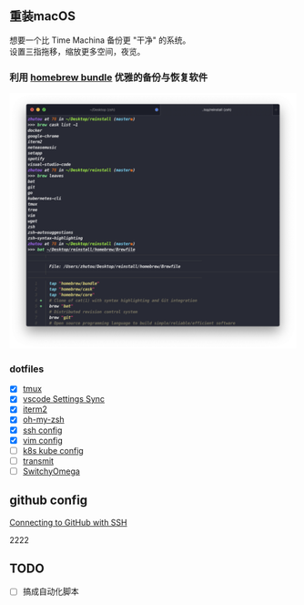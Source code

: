## 重装macOS
想要一个比 Time Machina 备份更 "干净" 的系统。  
设置三指拖移，缩放更多空间，夜览。

### 利用 [homebrew bundle](homebrew/README.md) 优雅的备份与恢复软件
![](image/brewPic1.png)

### dotfiles
- [x] [tmux](tmux/README.md)
- [x] [vscode Settings Sync](vscode/README.md)
- [x] [iterm2](iterm2/README.md)
- [x] [oh-my-zsh](oh-my-zsh/README.md)
- [x] [ssh config](ssh/README.md)
- [x] [vim config](vim/README.md)
- [ ] [k8s kube config]()
- [ ] [transmit]()
- [ ] [SwitchyOmega]()

## github config
[Connecting to GitHub with SSH](https://help.github.com/en/github/authenticating-to-github/connecting-to-github-with-ssh)

2222
## TODO
- [ ] 搞成自动化脚本

